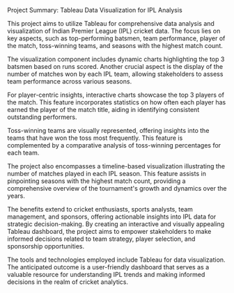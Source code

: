Project Summary: Tableau Data Visualization for IPL Analysis

This project aims to utilize Tableau for comprehensive data analysis and visualization of Indian Premier League (IPL) cricket data. The focus lies on key aspects, such as top-performing batsmen, team performance, player of the match, toss-winning teams, and seasons with the highest match count.

The visualization component includes dynamic charts highlighting the top 3 batsmen based on runs scored. Another crucial aspect is the display of the number of matches won by each IPL team, allowing stakeholders to assess team performance across various seasons.

For player-centric insights, interactive charts showcase the top 3 players of the match. This feature incorporates statistics on how often each player has earned the player of the match title, aiding in identifying consistent outstanding performers.

Toss-winning teams are visually represented, offering insights into the teams that have won the toss most frequently. This feature is complemented by a comparative analysis of toss-winning percentages for each team.

The project also encompasses a timeline-based visualization illustrating the number of matches played in each IPL season. This feature assists in pinpointing seasons with the highest match count, providing a comprehensive overview of the tournament's growth and dynamics over the years.

The benefits extend to cricket enthusiasts, sports analysts, team management, and sponsors, offering actionable insights into IPL data for strategic decision-making. By creating an interactive and visually appealing Tableau dashboard, the project aims to empower stakeholders to make informed decisions related to team strategy, player selection, and sponsorship opportunities.

The tools and technologies employed include Tableau for data visualization. The anticipated outcome is a user-friendly dashboard that serves as a valuable resource for understanding IPL trends and making informed decisions in the realm of cricket analytics.

